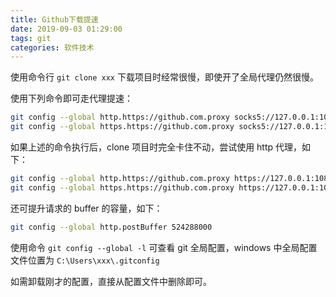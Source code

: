 ```yaml
---
title: Github下载提速
date: 2019-09-03 01:29:00
tags: git
categories: 软件技术
---
```


使用命令行 `git clone xxx` 下载项目时经常很慢，即使开了全局代理仍然很慢。

使用下列命令即可走代理提速：

```bash
git config --global http.https://github.com.proxy socks5://127.0.0.1:1080
git config --global https.https://github.com.proxy socks5://127.0.0.1:1080
```

如果上述的命令执行后，clone 项目时完全卡住不动，尝试使用 http 代理，如下：

```bash
git config --global http.https://github.com.proxy https://127.0.0.1:1080
git config --global https.https://github.com.proxy https://127.0.0.1:1080
```

还可提升请求的 buffer 的容量，如下：

```bash
git config --global http.postBuffer 524288000
```

使用命令 `git config --global -l` 可查看 git 全局配置，windows 中全局配置文件位置为 `C:\Users\xxx\.gitconfig`

如需卸载刚才的配置，直接从配置文件中删除即可。
